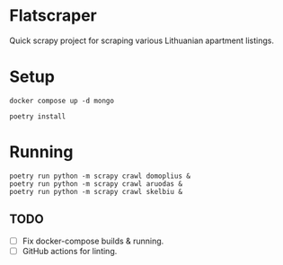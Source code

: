 # Flatscraper

Quick scrapy project for scraping various Lithuanian apartment listings.

# Setup
```commandline
docker compose up -d mongo
```

```commandline
poetry install
```

# Running
```
poetry run python -m scrapy crawl domoplius &
poetry run python -m scrapy crawl aruodas &
poetry run python -m scrapy crawl skelbiu &
```

## TODO
* [ ] Fix docker-compose builds & running.
* [ ] GitHub actions for linting.